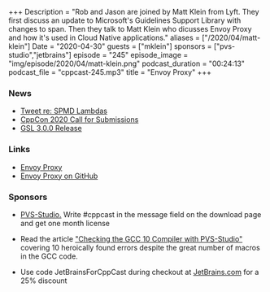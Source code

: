 +++
Description = "Rob and Jason are joined by Matt Klein from Lyft. They first discuss an update to Microsoft's Guidelines Support Library with changes to span. Then they talk to Matt Klein who dicusses Envoy Proxy and how it's used in Cloud Native applications."
aliases = ["/2020/04/matt-klein"]
Date = "2020-04-30"
guests = ["mklein"]
sponsors = ["pvs-studio","jetbrains"]
episode = "245"
episode_image = "img/episode/2020/04/matt-klein.png"
podcast_duration = "00:24:13"
podcast_file = "cppcast-245.mp3"
title = "Envoy Proxy"
+++

### News ###

 - [Tweet re: SPMD Lambdas](https://twitter.com/richgel999/status/1254287736535646209)
 - [CppCon 2020 Call for Submissions](https://cppcon.org/cppcon-2020-call-for-submissions/)
 - [GSL 3.0.0 Release](https://devblogs.microsoft.com/cppblog/gsl-3-0-0-release/)

### Links ###

 - [Envoy Proxy](https://www.envoyproxy.io/)
 - [Envoy Proxy on GitHub](https://github.com/envoyproxy/envoy)

### Sponsors ###

- [PVS-Studio.](http://bit.ly/2YOH7re) Write #cppcast in the message field on the download page and get one month license
- Read the article ["Checking the GCC 10 Compiler with PVS-Studio"](https://www.viva64.com/en/b/0727/?promo=cppcast) covering 10 heroically found errors despite the great number of macros in the GCC code.

- Use code JetBrainsForCppCast during checkout at [JetBrains.com](http://www.jetbrains.com/) for a 25% discount
